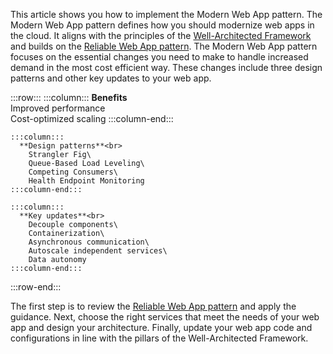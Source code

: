 This article shows you how to implement the Modern Web App pattern. The Modern Web App pattern defines how you should modernize web apps in the cloud. It aligns with the principles of the [Well-Architected Framework](/azure/well-architected/) and builds on the [Reliable Web App pattern](../../overview.md#reliable-web-app-pattern). The Modern Web App pattern focuses on the essential changes you need to make to handle increased demand in the most cost efficient way. These changes include three design patterns and other key updates to your web app.

:::row:::
    :::column:::
        **Benefits**<br>
        Improved performance\
        Cost-optimized scaling
    :::column-end:::

    :::column:::
      **Design patterns**<br>
        Strangler Fig\
        Queue-Based Load Leveling\
        Competing Consumers\
        Health Endpoint Monitoring
    :::column-end:::

    :::column:::
      **Key updates**<br>
        Decouple components\
        Containerization\
        Asynchronous communication\
        Autoscale independent services\
        Data autonomy
    :::column-end:::
:::row-end:::

The first step is to review the [Reliable Web App pattern](../../overview.md#reliable-web-app-pattern) and apply the guidance. Next, choose the right services that meet the needs of your web app and design your architecture. Finally, update your web app code and configurations in line with the pillars of the Well-Architected Framework.
